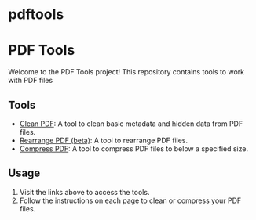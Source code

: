 # pdftools

# PDF Tools

Welcome to the PDF Tools project! This repository contains tools to work with PDF files

## Tools

- [Clean PDF](https://timficklin.github.io/pdftools/cleanpdf.html): A tool to clean basic metadata and hidden data from PDF files.
- [Rearrange PDF (beta)](https://timficklin.github.io/pdftools/rearrangepdf.html): A tool to rearrange PDF files.
- [Compress PDF](https://timficklin.github.io/pdftools/compresspdf.html): A tool to compress PDF files to below a specified size.

## Usage

1. Visit the links above to access the tools.
2. Follow the instructions on each page to clean or compress your PDF files.
